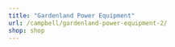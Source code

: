 ```yaml
---
title: "Gardenland Power Equipment"
url: /campbell/gardenland-power-equipment-2/
shop: shop
---
```

